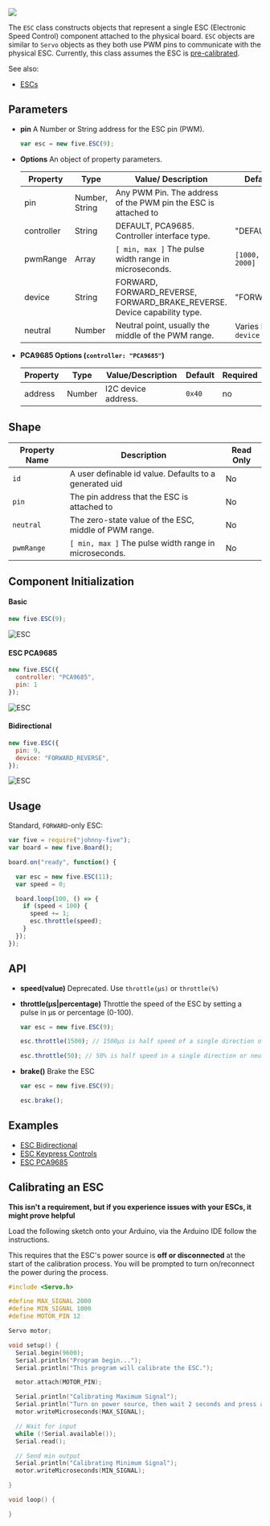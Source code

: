 ![](http://i.gyazo.com/cd7a0b9df8390de58cecdb589fc8cb1c.png)

The `ESC` class constructs objects that represent a single ESC (Electronic Speed Control) component attached to the physical board. `ESC` objects are similar to `Servo` objects as they both use PWM pins to communicate with the physical ESC. Currently, this class assumes the ESC is [pre-calibrated](#wiki-calibrating-an-esc).

See also: 

- [ESCs](https://github.com/rwaldron/johnny-five/wiki/escs)

## Parameters

- **pin** A Number or String address for the ESC pin (PWM).

  ```js
  var esc = new five.ESC(9);
  ```
- **Options** An object of property parameters.
  <span class="abbreviate-table">

  | Property | Type           | Value/ Description                                                                        | Default| Required |
  |----------|----------------|----------------------------------------|------------------------------------------------------------------------------------|----------|
  | pin      | Number, String | Any PWM Pin. The address of the PWM pin the ESC is attached to || yes      |
  | controller    | String  | DEFAULT, PCA9685. Controller interface type. | "DEFAULT"                                           | no       |
  | pwmRange      | Array          | `[ min, max ]` The pulse width range in microseconds. | `[1000, 2000]`                      | no       |
  | device    | String  | FORWARD, FORWARD_REVERSE, FORWARD_BRAKE_REVERSE. Device capability type. | "FORWARD"                                           | no       |
  | neutral    | Number  | Neutral point, usually the middle of the PWM range. | Varies by `device` | no       |
  </span>

- **PCA9685 Options (`controller: "PCA9685"`)** 
  <span class="abbreviate-table">

  | Property | Type                            | Value/Description                              | Default | Required |
  |---------------|---------------------------------|----------------------------------------|----|----------|
  | address       | Number | I2C device address. | `0x40` | no       |
  </span>

## Shape

| Property Name | Description | Read Only |
|---------------| ----------- | ----------|
| `id` | A user definable id value. Defaults to a generated uid | No |
| `pin` | The pin address that the ESC is attached to | No |
| `neutral` | The zero-state value of the ESC, middle of PWM range. | No |
| `pwmRange` | `[ min, max ]` The pulse width range in microseconds. | No |

## Component Initialization


#### Basic 

```js
new five.ESC(9);
```

![ESC](https://raw.github.com/rwaldron/johnny-five/master/docs/breadboard/esc-keypress.png)


#### ESC PCA9685

```js
new five.ESC({
  controller: "PCA9685",
  pin: 1
});
```

![ESC](https://raw.github.com/rwaldron/johnny-five/master/docs/breadboard/esc-PCA9685-b.png)


#### Bidirectional 

```js
new five.ESC({
  pin: 9, 
  device: "FORWARD_REVERSE", 
});
```

![ESC](https://raw.github.com/rwaldron/johnny-five/master/docs/breadboard/esc-bidirectional.png)


## Usage

Standard, `FORWARD`-only ESC:
```js
var five = require("johnny-five");
var board = new five.Board();

board.on("ready", function() {

  var esc = new five.ESC(11);
  var speed = 0;

  board.loop(100, () => {
    if (speed < 100) {
      speed += 1;
      esc.throttle(speed);
    }
  });
});
```

## API

- **speed(value)** Deprecated. Use `throttle(μs)` or `throttle(%)`


- **throttle(μs|percentage)** Throttle the speed of the ESC by setting a pulse in μs or percentage (0-100).
  ```js
  var esc = new five.ESC(9);

  esc.throttle(1500); // 1500μs is half speed of a single direction or neutral of a bidirectional

  esc.throttle(50); // 50% is half speed in a single direction or neutral of a bidirectional
  ```

- **brake()** Brake the ESC
  ```js
  var esc = new five.ESC(9);

  esc.brake();
  ```


<!--remove-start-->

## Examples
- [ESC Bidirectional](https://github.com/rwaldron/johnny-five/blob/master/docs/esc-bidirectional.md)
- [ESC Keypress Controls](https://github.com/rwaldron/johnny-five/blob/master/docs/esc-keypress.md)
- [ESC PCA9685](https://github.com/rwaldron/johnny-five/blob/master/docs/esc-PCA9685.md)


<!--remove-end-->

## Calibrating an ESC

**This isn't a requirement, but if you experience issues with your ESCs, it might prove helpful**

Load the following sketch onto your Arduino, via the Arduino IDE follow the instructions.

This requires that the ESC's power source is **off or disconnected** at the start of the calibration process. You will be prompted to turn on/reconnect the power during the process.

```c
#include <Servo.h>

#define MAX_SIGNAL 2000
#define MIN_SIGNAL 1000
#define MOTOR_PIN 12

Servo motor;

void setup() {
  Serial.begin(9600);
  Serial.println("Program begin...");
  Serial.println("This program will calibrate the ESC.");

  motor.attach(MOTOR_PIN);

  Serial.println("Calibrating Maximum Signal");
  Serial.println("Turn on power source, then wait 2 seconds and press any key + <enter>");
  motor.writeMicroseconds(MAX_SIGNAL);

  // Wait for input
  while (!Serial.available());
  Serial.read();

  // Send min output
  Serial.println("Calibrating Minimum Signal");
  motor.writeMicroseconds(MIN_SIGNAL);

}

void loop() {  

}
```